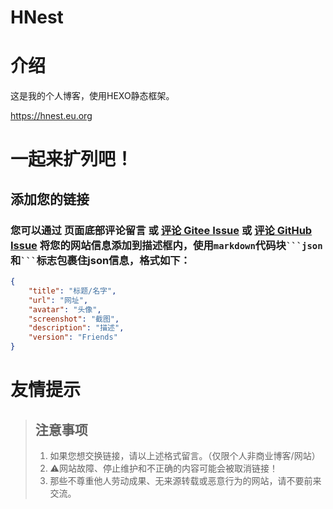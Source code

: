 # HNest

# 介绍
这是我的个人博客，使用HEXO静态框架。

https://hnest.eu.org

# 一起来扩列吧！

## 添加您的链接

### 您可以通过 页面底部评论留言 或 [评论 Gitee Issue](https://gitee.com/hnest/hnest/issues/I76KXJ) 或 [评论 GitHub Issue](https://github.com/DavidDengHui/HNest/issues/1) 将您的网站信息添加到描述框内，使用`markdown`代码块` ```json `和` ``` `标志包裹住json信息，格式如下：


```json
{
    "title": "标题/名字",
    "url": "网址",
    "avatar": "头像",
    "screenshot": "截图",
    "description": "描述",
    "version": "Friends"
}
```


# 友情提示

> ## 注意事项
> 1. 如果您想交换链接，请以上述格式留言。（仅限个人非商业博客/网站）
> 2. ⚠️网站故障、停止维护和不正确的内容可能会被取消链接！
> 3. 那些不尊重他人劳动成果、无来源转载或恶意行为的网站，请不要前来交流。
